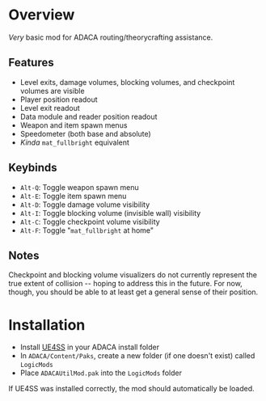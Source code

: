 # Overview

_Very_ basic mod for ADACA routing/theorycrafting assistance.

## Features

- Level exits, damage volumes, blocking volumes, and checkpoint volumes are visible
- Player position readout
- Level exit readout
- Data module and reader position readout
- Weapon and item spawn menus
- Speedometer (both base and absolute)
- _Kinda_ `mat_fullbright` equivalent 

## Keybinds

- `Alt-Q`: Toggle weapon spawn menu 
- `Alt-E`: Toggle item spawn menu 
- `Alt-D`: Toggle damage volume visibility
- `Alt-I`: Toggle blocking volume (invisible wall) visibility
- `Alt-C`: Toggle checkpoint volume visibility
- `Alt-F`: Toggle "`mat_fullbright` at home" 

## Notes

Checkpoint and blocking volume visualizers do not currently represent the
true extent of collision -- hoping to address this in the future. For now,
though, you should be able to at least get a general sense of their position.

# Installation

- Install [UE4SS](https://github.com/UE4SS-RE/RE-UE4SS/releases) in your ADACA install folder
- In `ADACA/Content/Paks`, create a new folder (if one doesn't exist) called `LogicMods`
- Place `ADACAUtilMod.pak` into the `LogicMods` folder

If UE4SS was installed correctly, the mod should automatically be loaded.
